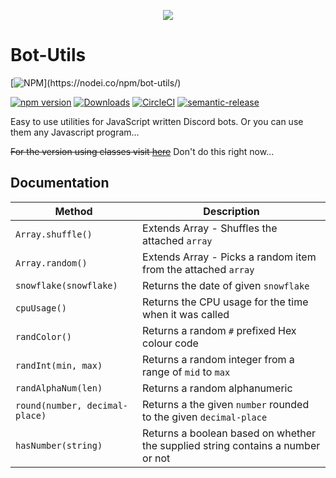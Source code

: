 <p align="center"> 
<img src="https://legacy.axelgreavette.xyz/v2/img/portfolio/botutils.png">
</p>

# Bot-Utils
[![NPM](https://nodei.co/npm/bot-utils.png?)](https://nodei.co/npm/bot-utils/) 

[![npm version](https://badge.fury.io/js/bot-utils.svg)](https://badge.fury.io/js/bot-utils) [![Downloads](https://img.shields.io/npm/dt/bot-utils.svg?maxAge=3600)](https://www.npmjs.com/package/bot-utils) [![CircleCI](https://circleci.com/gh/axelgreavette/bot-utils.svg?style=shield)](https://circleci.com/gh/axelgreavette/bot-utils) [![semantic-release](https://img.shields.io/badge/%20%20%F0%9F%93%A6%F0%9F%9A%80-semantic--release-e10079.svg)](https://github.com/semantic-release/semantic-release)


Easy to use utilities for JavaScript written Discord bots. Or you can use them any Javascript program...

~~For the version using classes visit [here](https://github.com/axelgreavette/bot-utils/tree/classes)~~  Don't do this right now...

## Documentation
| Method | Description |
|--|--|
|`Array.shuffle()` | Extends Array - Shuffles the attached `array` |
|`Array.random()` | Extends Array - Picks a random item from the attached `array`|
|`snowflake(snowflake)`| Returns the date of given `snowflake` |
|`cpuUsage()` | Returns the CPU usage for the time when it was called |
|`randColor()`| Returns a random `#` prefixed Hex colour code |
|`randInt(min, max)`| Returns a random integer from a range of `mid` to `max` |
|`randAlphaNum(len)` | Returns a random alphanumeric |
|`round(number, decimal-place)` | Returns a the given `number` rounded to the given `decimal-place` |
|`hasNumber(string)` | Returns a boolean based on whether the supplied string contains a number or not |
